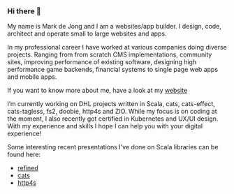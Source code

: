 ### Hi there 👋

My name is Mark de Jong and I am a websites/app builder. I design, code, architect and operate small to large websites and apps.

In my professional career I have worked at various companies doing diverse projects. Ranging from from scratch CMS implementations, community sites, improving performance of existing software, designing high performance game backends, financial systems to single page web apps and mobile apps.

If you want to know more about me, have a look at my [website](https://www.vectos.net)

I’m currently working on DHL projects written in Scala, cats, cats-effect, cats-tagless, fs2, doobie, http4s and ZIO. While my focus is on coding at the moment, I also recently got certified in Kubernetes and UX/UI design. With my experience and skills I hope I can help you with your digital experience!

Some interesting recent presentations I've done on Scala libraries can be found here:

- [refined](https://fristi.github.io/refined-deck/)
- [cats](https://fristi.github.io/cats-deck/)
- [http4s](https://fristi.github.io/http4s-deck/)
